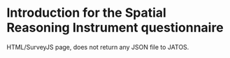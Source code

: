 # Introduction for the Spatial Reasoning Instrument questionnaire

HTML/SurveyJS page, does not return any JSON file to JATOS.
